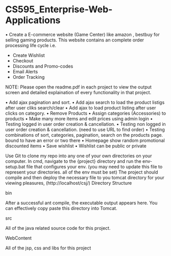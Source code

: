 # CS595_Enterprise-Web-Applications

•	Create a E-commerce website (Game Center) like amazon , bestbuy for selling gaming products. This website contains an complete order processing life cycle i.e. 
-	Create Wishlist
-	Checkout
-	Discounts and Promo-codes
-	Email Alerts
-	Order Tracking

NOTE: Please open the readme.pdf in each project to view the output screen and detailed explaination of every functionality in that project.

•	Add ajax pagination and sort.
•	Add ajax search to load the product listigs after user cliks search/clear
•	Add ajax to load product listing after user clicks on category.
•	Remove Products
•	Assign categories (Accessories) to products
•	Make many more items and edit prices using admin login
•	Testing logged in user order creation & cancellation.
•	Testing non logged in user order creation & cancellation. (need to use URL to find order)
•	Testing combinations of sort, categories, pagination, search on the products page. bound to have an error or two there
•	Homepage show random promotional discounted items
•	Save wishlist
•	Wishlist can be public or private

Use Git to clone my repo into any one of your own directories on your computer.
In cmd, navigate to the {project} directory and run the env-setup.bat file that configures your env. (you may need to update this file to represent your directories. all of the env must be set)
The project should compile and then deploy the necessary file to you tomcat directory for your viewing pleasures, (http://localhost/csj/)
Directory Structure

bin

After a successful ant compile, the executable output appears here. You can effectively copy paste this directory into Tomcat.

src

All of the java related source code for this project.

WebContent

All of the jsp, css and libs for this project
